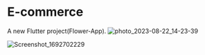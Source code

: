 # E-commerce
 A new Flutter project(Flower-App).
![photo_2023-08-22_14-23-39](https://github.com/YoussefAbdAlNaser/E-commerce/assets/104595900/076c2187-5fce-4535-afaf-e2ab9e5189bb)

![Screenshot_1692702229](https://github.com/YoussefAbdAlNaser/E-commerce/assets/104595900/4934937b-e29f-4b00-98b7-b85bc684b372)
